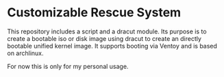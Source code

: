 Customizable Rescue System
==========================

This repository includes a script and a dracut module. Its purpose is to create a bootable iso or disk image using dracut to create an directly bootable unified kernel image. It supports booting via Ventoy and is based on archlinux.

For now this is only for my personal usage.
